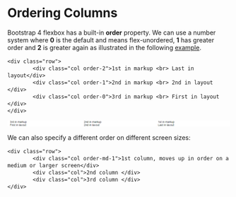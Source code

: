 
# Ordering Columns

Bootstrap 4 flexbox has a built-in **order** property. We can use a number system where **0** is the default and
means flex-unordered, **1** has greater order and **2** is greater
again as illustrated in the following <a href = "archives/Class Htmls/ex6.html" target="_ blank">example</a>.

~~~
<div class="row">
        <div class="col order-2">1st in markup <br> Last in layout</div>
        <div class="col order-1">2nd in markup <br> 2nd in layout </div>
        <div class="col order-0">3rd in markup <br> First in layout </div>
</div>
~~~

![](img/order.png)


<!-- The way Bootstrap has implemented it is via three ordering classes:

- .flex-first - Displayed first.
- .flex-last - Displayed last.
- .flex-unordered - Displayed between first and last.
-->

We can also specify a different order on different screen sizes:

~~~
<div class="row">
        <div class="col order-md-1">1st column, moves up in order on a medium or larger screen</div>
        <div class="col">2nd column </div>
        <div class="col">3rd column </div>
</div>
~~~
